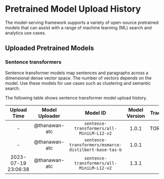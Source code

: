 # Pretrained Model Upload History

The model-serving framework supports a variety of open-source pretrained models that can assist with a range of machine learning (ML) search and analytics use cases. 


## Uploaded Pretrained Models


### Sentence transformers

Sentence transformer models map sentences and paragraphs across a dimensional dense vector space. The number of vectors depends on the model. Use these models for use cases such as clustering and semantic search. 

The following table shows sentence transformer model upload history.

[//]: # (This may be the most platform independent comment)

|Upload Time|Model Uploader|Model ID|Model Version|Tracing Format|Embedding Dimension|Pooling Mode|
| :---: | :---: | :---: | :---: | :---: | :---: | :---: |
|-|@thanawan-atc|`sentence-transformers/all-MiniLM-L12-v2`|1.0.1|TORCH_SCRIPT|768|Default|
|-|@thanawan-atc|`sentence-transformers/msmarco-distilbert-base-tas-b`|1.0.1|BOTH|Default|Default|
|2023-07-19 23:06:38|@thanawan-atc|`sentence-transformers/all-MiniLM-L12-v2`|1.3.1|ONNX|Default|Default|
